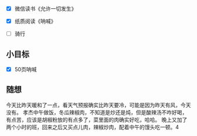 - [x] 微信读书《允许一切发生》
- [x] 纸质阅读《呐喊》
- [ ] 骑行


## 小目标
- [x] 50页呐喊

## 随想
今天比昨天暖和了一点，看天气预报确实比昨天要冷，可能是因为昨天有风，今天没有。
孝杰中午做饭，冬瓜辣椒肉，不知道是炒还是炖，但是酸辣汤不咋好喝，有点苦，应该是胡椒粉放的有点多了，菜里面的肉确实好吃，哈哈。
晚上又加了两个小时的班，回来之后又买点儿肉，辣椒炒肉，配着中午的馒头吃一顿。4
